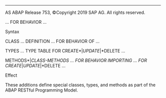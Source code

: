   

* * *

AS ABAP Release 753, ©Copyright 2019 SAP AG. All rights reserved.

... FOR BEHAVIOR ...

Syntax

CLASS ... DEFINITION ... FOR BEHAVIOR OF ...

TYPES ... TYPE TABLE FOR CREATE*|*UPDATE*|*DELETE ...

METHODS*|*CLASS-METHODS ... FOR BEHAVIOR IMPORTING ... FOR CREATE*|*UPDATE*|*DELETE ...

Effect

These additions define special classes, types, and methods as part of the ABAP RESTful Programming Model.